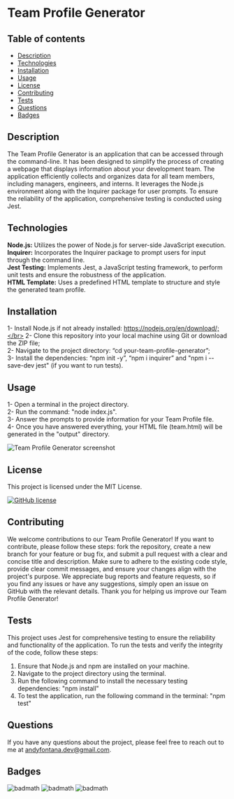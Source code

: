 # Team Profile Generator

## Table of contents
- [Description](#description)
- [Technologies](#technologies)
- [Installation](#installation)
- [Usage](#usage)
- [License](#license)
- [Contributing](#contributing)
- [Tests](#tests)
- [Questions](#questions)
- [Badges](#badges)
  
## Description
The Team Profile Generator is an application that can be accessed through the command-line. It has been designed to simplify the process of creating a webpage that displays information about your development team. The application efficiently collects and organizes data for all team members, including managers, engineers, and interns. It leverages the Node.js environment along with the Inquirer package for user prompts. To ensure the reliability of the application, comprehensive testing is conducted using Jest.

## Technologies
<b>Node.js:</b> Utilizes the power of Node.js for server-side JavaScript execution.</br>
<b>Inquirer:</b> Incorporates the Inquirer package to prompt users for input through the command line.</br>
<b>Jest Testing:</b> Implements Jest, a JavaScript testing framework, to perform unit tests and ensure the robustness of the application.</br>
<b>HTML Template:</b> Uses a predefined HTML template to structure and style the generated team profile.</br>

## Installation
1- Install Node.js if not already installed: https://nodejs.org/en/download/;</br>
2- Clone this repository into your local machine using Git or download the ZIP file;</br>
2- Navigate to the project directory: “cd your-team-profile-generator”; </br>
3- Install the dependencies: “npm init -y”, “npm i inquirer” and "npm i --save-dev jest" (if you want to run tests).

## Usage
1- Open a terminal in the project directory.</br>
2- Run the command: "node index.js".</br>
3- Answer the prompts to provide information for your Team Profile file.</br>
4- Once you have answered everything, your HTML file (team.html) will be generated in the "output" directory.</br>

![Team Profile Generator screenshot](https://github.com/AndyFt/tem-profile-generator/blob/main/assets/image/team-profile-generator-screenshot.png)

## License
This project is licensed under the MIT License.

[![GitHub license](https://img.shields.io/badge/license-MIT-blue.svg)](https://github.com/AndyFt/readme-generator/blob/master/LICENSE)

## Contributing
We welcome contributions to our Team Profile Generator! If you want to contribute, please follow these steps: fork the repository, create a new branch for your feature or bug fix, and submit a pull request with a clear and concise title and description. Make sure to adhere to the existing code style, provide clear commit messages, and ensure your changes align with the project's purpose. We appreciate bug reports and feature requests, so if you find any issues or have any suggestions, simply open an issue on GitHub with the relevant details. Thank you for helping us improve our Team Profile Generator!

## Tests

This project uses Jest for comprehensive testing to ensure the reliability and functionality of the application. To run the tests and verify the integrity of the code, follow these steps:

1. Ensure that Node.js and npm are installed on your machine.
2. Navigate to the project directory using the terminal.
3. Run the following command to install the necessary testing dependencies: "npm install"
4. To test the application, run the following command in the terminal: "npm test"


## Questions
If you have any questions about the project, please feel free to reach out to me at [andyfontana.dev@gmail.com](mailto:andyfontana.dev@gmail.com).

## Badges
![badmath](https://img.shields.io/badge/HTML-11.4-blue)
![badmath](https://img.shields.io/badge/JavaScript-63.8-orange)
![badmath](https://img.shields.io/badge/CSS-24.8-green)
